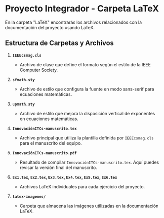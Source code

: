 # Proyecto Integrador - Carpeta LaTeX

En la carpeta "LaTeX" encontrarás los archivos relacionados con la documentación del proyecto usando LaTeX.

## Estructura de Carpetas y Archivos

1. **`IEEEcsmag.cls`**
   - Archivo de clase que define el formato según el estilo de la IEEE Computer Society.

2. **`sfmath.sty`**
   - Archivo de estilo que configura la fuente en modo sans-serif para ecuaciones matemáticas.

3. **`upmath.sty`**
   - Archivo de estilo que mejora la disposición vertical de exponentes en ecuaciones matemáticas.

4. **`InnovaciónITCs-manuscrito.tex`**
   - Archivo principal que utiliza la plantilla definida por `IEEEcsmag.cls` para el manuscrito del equipo.

5. **`InnovaciónITCs-manuscrito.pdf`**
   - Resultado de compilar `InnovaciónITCs-manuscrito.tex`. Aquí puedes revisar la versión final del manuscrito.

6. **`Ex1.tex`, `Ex2.tex`, `Ex3.tex`, `Ex4.tex`, `Ex5.tex`, `Ex6.tex`**
   - Archivos LaTeX individuales para cada ejercicio del proyecto.

7. **`latex-imagenes/`**
   - Carpeta que almacena las imágenes utilizadas en la documentación LaTeX.